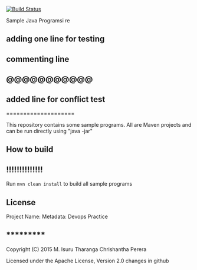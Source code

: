 [![Build Status](https://travis-ci.org/chrishantha/sample-java-programs.svg?branch=master)](https://travis-ci.org/chrishantha/sample-java-programs)

Sample Java Programsi re    

## adding one line for testing
## commenting line
## @@@@@@@@@@@
## added line for conflict test
====================

This repository contains some sample programs. All are Maven projects and can be run directly using "java -jar"

## How to build
## !!!!!!!!!!!!!!
Run `mvn clean install` to build all sample programs

## License
Project Name:
    Metadata: Devops Practice

## *********
Copyright (C) 2015 M. Isuru Tharanga Chrishantha Perera

Licensed under the Apache License, Version 2.0
changes in github
